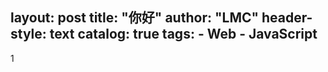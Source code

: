 layout:       post
title:        "你好"
author:       "LMC"
header-style: text
catalog:      true
tags:
    - Web
    - JavaScript
---
1
